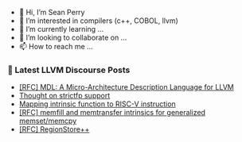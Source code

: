- 👋 Hi, I’m Sean Perry
- 👀 I’m interested in compilers (c++, COBOL, llvm)
- 🌱 I’m currently learning ...
- 💞️ I’m looking to collaborate on ...
- 📫 How to reach me ...

<!---
s66perry/s66perry is a ✨ special ✨ repository because its `README.md` (this file) appears on your GitHub profile.
You can click the Preview link to take a look at your changes.
--->
### 📕 Latest LLVM Discourse Posts

<!-- DISCOURSE-LLVM:START -->
- [[RFC] MDL: A Micro-Architecture Description Language for LLVM](https://discourse.llvm.org/t/rfc-mdl-a-micro-architecture-description-language-for-llvm/66409?page=2#post_35)
- [Thought on strictfp support](https://discourse.llvm.org/t/thought-on-strictfp-support/71453#post_1)
- [Mapping intrinsic function to RISC-V instruction](https://discourse.llvm.org/t/mapping-intrinsic-function-to-risc-v-instruction/71452#post_1)
- [[RFC] memfill and memtransfer intrinsics for generalized memset/memcpy](https://discourse.llvm.org/t/rfc-memfill-and-memtransfer-intrinsics-for-generalized-memset-memcpy/71440#post_5)
- [[RFC] RegionStore++](https://discourse.llvm.org/t/rfc-regionstore/70954?page=2#post_23)
<!-- DISCOURSE-LLVM:END -->
